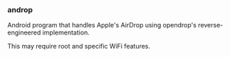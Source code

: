 ### androp

Android program that handles Apple's AirDrop using opendrop's reverse-engineered
implementation.

This may require root and specific WiFi features.

